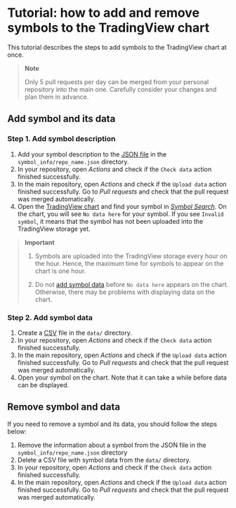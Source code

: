 # Tutorial: how to add and remove symbols to the TradingView chart

This tutorial describes the steps to add symbols to the TradingView chart at once.

> __Note__
>
> Only 5 pull requests per day can be merged from your personal repository into the main one.
> Carefully consider your changes and plan them in advance.

## Add symbol and its data

### Step 1. Add symbol description

1. Add your symbol description to the [JSON file](data.md#symbol_info-format) in the `symbol_info/repo_name.json` directory.
2. In your repository, open *Actions* and check if the `Check data` action finished successfully.
3. In the main repository, open *Actions* and check if the `Upload data` action finished successfully. Go to *Pull requests* and check that the pull request was merged automatically.
4. Open the [TradingView chart][tv-chart] and find your symbol in [*Symbol Search*](https://github.com/tradingview-pine-seeds/docs/blob/main/ui.md#symbol-search).
    On the chart, you will see `No data here` for your symbol.
    If you see `Invalid symbol`, it means that the symbol has not been uploaded into the TradingView storage yet.

>__Important__
>
> 1. Symbols are uploaded into the TradingView storage every hour on the hour.
> Hence, the maximum time for symbols to appear on the chart is one hour.
>
> 2. Do not [add symbol data](#step-2-add-symbol-data) before `No data here` appears on the chart.
> Otherwise, there may be problems with displaying data on the chart.

### Step 2. Add symbol data

1. Create a [CSV](data.md#data-format) file in the `data/` directory.
2. In your repository, open *Actions* and check if the `Check data` action finished successfully.
3. In the main repository, open *Actions* and check if the `Upload data` action finished successfully. Go to *Pull requests* and check that the pull request was merged automatically.
4. Open your symbol on the chart. Note that it can take a while before data can be displayed.

## Remove symbol and data

If you need to remove a symbol and its data, you should follow the steps below:

1. Remove the information about a symbol from the JSON file in the `symbol_info/repo_name.json` directory
2. Delete a CSV file with symbol data from the `data/` directory.
3. In your repository, open *Actions* and check if the `Check data` action finished successfully.
4. In the main repository, open *Actions* and check if the `Upload data` action finished successfully. Go to *Pull requests* and check that the pull request was merged automatically.

[tv-chart]: https://www.tradingview.com/chart/
